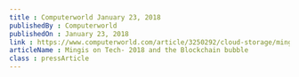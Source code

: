```yaml
---
title : Computerworld January 23, 2018
publishedBy : Computerworld
publishedOn : January 23, 2018
link : https://www.computerworld.com/article/3250292/cloud-storage/mingis-on-tech-2018-and-the-blockchain-bubble.html
articleName : Mingis on Tech- 2018 and the Blockchain bubble
class : pressArticle
---
```

